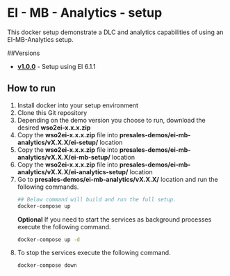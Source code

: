 # EI - MB - Analytics - setup
This docker setup demonstrate a DLC and analytics capabilities of using an EI-MB-Analytics setup.

##Versions
* [**v1.0.0**](v1.0.0) - Setup using EI 6.1.1

## How to run
1. Install docker into your setup environment
2. Clone this Git repository
3. Depending on the demo version you choose to run, download the desired **wso2ei-x.x.x.zip**
4. Copy the **wso2ei-x.x.x.zip** file into **presales-demos/ei-mb-analytics/vX.X.X/ei-setup/** location
5. Copy the **wso2ei-x.x.x.zip** file into **presales-demos/ei-mb-analytics/vX.X.X/ei-mb-setup/** location
6. Copy the **wso2ei-x.x.x.zip** file into **presales-demos/ei-mb-analytics/vX.X.X/ei-analytics-setup/** location
7. Go to **presales-demos/ei-mb-analytics/vX.X.X/** location and run the following commands.
    ```bash
    ## Below command will build and run the full setup.
    docker-compose up
    ```
    **Optional**
    If you need to start the services as background processes execute the following command.
    ```bash
    docker-compose up -d
    ```
8. To stop the services execute the following command.
   ```bash
   docker-compose down
   ``` 

